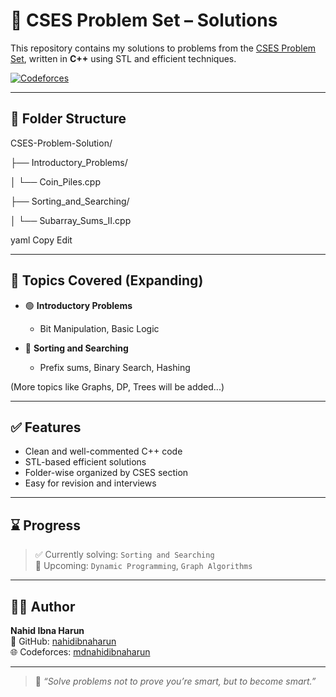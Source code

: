 # 📘 CSES Problem Set – Solutions

This repository contains my solutions to problems from the [CSES Problem Set](https://cses.fi/problemset/), written in **C++** using STL and efficient techniques.

[![Codeforces](https://img.shields.io/badge/Codeforces-mdnahidibnaharun-blue?style=flat-square&logo=codeforces)](https://codeforces.com/profile/mdnahidibnaharun)

---

## 📂 Folder Structure

CSES-Problem-Solution/

├── Introductory_Problems/

│ └── Coin_Piles.cpp

├── Sorting_and_Searching/

│ └── Subarray_Sums_II.cpp

yaml
Copy
Edit

---

## 🧠 Topics Covered (Expanding)

- 🟢 **Introductory Problems**
  - Bit Manipulation, Basic Logic

- 🔶 **Sorting and Searching**
  - Prefix sums, Binary Search, Hashing

(More topics like Graphs, DP, Trees will be added...)

---

## ✅ Features

- Clean and well-commented C++ code
- STL-based efficient solutions
- Folder-wise organized by CSES section
- Easy for revision and interviews

---

## ⌛ Progress

> ✅ Currently solving: `Sorting and Searching`  
> 🚧 Upcoming: `Dynamic Programming`, `Graph Algorithms`

---

## 🧑‍💻 Author

**Nahid Ibna Harun**  
🔗 GitHub: [nahidibnaharun](https://github.com/nahidibnaharun)  
🌐 Codeforces: [mdnahidibnaharun](https://codeforces.com/profile/mdnahidibnaharun)

---

> 🧩 _“Solve problems not to prove you’re smart, but to become smart.”_
